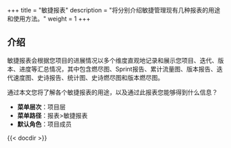 ﻿+++
title = "敏捷报表"
description = "将分别介绍敏捷管理现有几种报表的用途和使用方法。"
weight = 1
+++

## 介绍

敏捷报表会根据您项目的进展情况以多个维度直观地记录和展示您项目、迭代、版本、进度等汇总情况，其中包含燃尽图、Sprint报告、累计流量图、版本报告、迭代速度图、史诗报告、统计图、史诗燃尽图和版本燃尽图。

通过本文您将了解各个敏捷报表的用途，以及通过此报表您能够得到什么信息？

- **菜单层次**：项目层
- **菜单路径**：报表>敏捷报表
- **默认角色**：项目成员

{{< docdir >}}